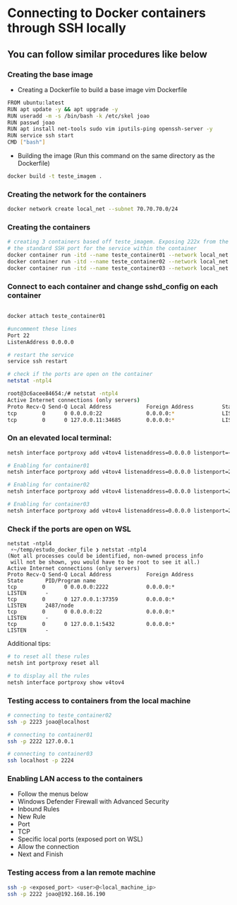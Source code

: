 # Connecting to Docker containers through SSH locally

## You can follow similar procedures like below
### Creating the base image

- Creating a Dockerfile to build a base image
vim Dockerfile
```bash
FROM ubuntu:latest
RUN apt update -y && apt upgrade -y
RUN useradd -m -s /bin/bash -k /etc/skel joao
RUN passwd joao
RUN apt install net-tools sudo vim iputils-ping openssh-server -y
RUN service ssh start
CMD ["bash"]
```
- Building the image (Run this command on the same directory as the Dockerfile)
```bash
docker build -t teste_imagem .
```
### Creating the network for the containers
```bash
docker network create local_net --subnet 70.70.70.0/24
```

### Creating the containers
```bash
# creating 3 containers based off teste_imagem. Exposing 222x from the containers while maintaining 
# the standard SSH port for the service within the container
docker container run -itd --name teste_container01 --network local_net -p 2222:22 teste_imagem
docker container run -itd --name teste_container02 --network local_net -p 2223:22 teste_imagem
docker container run -itd --name teste_container03 --network local_net -p 2224:22 teste_imagem
```

### Connect to each container and change sshd_config on each container
```bash

docker attach teste_container01

#uncomment these lines
Port 22
ListenAddress 0.0.0.0

# restart the service
service ssh restart

# check if the ports are open on the container
netstat -ntpl4

root@3c6acee84654:/# netstat -ntpl4
Active Internet connections (only servers)
Proto Recv-Q Send-Q Local Address           Foreign Address         State       PID/Program name
tcp        0      0 0.0.0.0:22              0.0.0.0:*               LISTEN      3430/sshd: /usr/sbi
tcp        0      0 127.0.0.11:34685        0.0.0.0:*               LISTEN      -
```

### On an elevated local terminal:
```bash
netsh interface portproxy add v4tov4 listenaddress=0.0.0.0 listenport=<SSH_EXPOSED_PORT> connectaddress=<WSL_IP_ADDRESS> connectport=<SSH_SERVICE_PORT>

# Enabling for container01
netsh interface portproxy add v4tov4 listenaddress=0.0.0.0 listenport=2222 connectaddress=172.31.86.232 connectport=22

# Enabling for container02
netsh interface portproxy add v4tov4 listenaddress=0.0.0.0 listenport=2223 connectaddress=172.31.86.232 connectport=22

# Enabling for container03
netsh interface portproxy add v4tov4 listenaddress=0.0.0.0 listenport=2224 connectaddress=172.31.86.232 connectport=22
```

### Check if the ports are open on WSL
```
netstat -ntpl4
 ⚡~/temp/estudo_docker_file ❯ netstat -ntpl4
(Not all processes could be identified, non-owned process info
 will not be shown, you would have to be root to see it all.)
Active Internet connections (only servers)
Proto Recv-Q Send-Q Local Address           Foreign Address         State       PID/Program name
tcp        0      0 0.0.0.0:2222            0.0.0.0:*               LISTEN      -
tcp        0      0 127.0.0.1:37359         0.0.0.0:*               LISTEN      2487/node
tcp        0      0 0.0.0.0:22              0.0.0.0:*               LISTEN      -
tcp        0      0 127.0.0.1:5432          0.0.0.0:*               LISTEN      -
```

Additional tips:
```bash
# to reset all these rules
netsh int portproxy reset all

# to display all the rules
netsh interface portproxy show v4tov4
```

### Testing access to containers from the local machine
```bash
# connecting to teste_container02
ssh -p 2223 joao@localhost 

# connecting to container01
ssh -p 2222 127.0.0.1

# connecting to container03
ssh localhost -p 2224
```

### Enabling LAN access to the containers
- Follow the menus below
 - Windows Defender Firewall with Advanced Security
 - Inbound Rules
 - New Rule
 - Port
 - TCP
 - Specific local ports (exposed port on WSL)
 - Allow the connection
 - Next and Finish 

### Testing access from a lan remote machine
```bash
ssh -p <exposed_port> <user>@<local_machine_ip>
ssh -p 2222 joao@192.168.16.190
```
